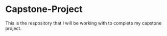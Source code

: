# Capstone-Project
This is the respository that I will be working with to complete my capstone project.
